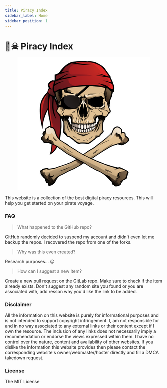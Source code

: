 ```yaml
---
title: Piracy Index
sidebar_label: Home
sidebar_position: 1
---
```


# 🏴☠ Piracy Index



<figure><img src=".gitbook/assets/pirate.svg" alt=""><figcaption></figcaption></figure>







This website is a collection of the best digital piracy resources. This will help you get started on your pirate voyage.

### FAQ

> What happened to the GitHub repo?

GitHub randomly decided to suspend my account and didn't even let me backup the repos. I recovered the repo from one of the forks.

> Why was this even created?

Research purposes... :wink:

> How can I suggest a new item?

Create a new pull request on the GitLab repo. Make sure to check if the item already exists. Don't suggest any random site you found or you are associated with, add resson why you'd like the link to be added.

### Disclaimer

All the information on this website is purely for informational purposes and is not intended to support copyright infringement. I, am not responsible for and in no way associated to any external links or their content except if I own the resource. The inclusion of any links does not necessarily imply a recommendation or endorse the views expressed within them. I have no control over the nature, content and availability of other websites. If you dislike the information this website provides then please contact the corresponding website's owner/webmaster/hoster directly and fill a DMCA takedown request.

### License

The MIT License
